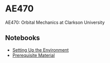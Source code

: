 # AE470

AE470: Orbital Mechanics at Clarkson University

## Notebooks

- [Setting Up the Environment](https://github.com/jeffwalton/AE470/blob/main/00_ae470_setup_environment.ipynb)
- [Prerequisite Material](https://github.com/jeffwalton/AE470/blob/main/01_ae470_prerequisite_material.ipynb)
